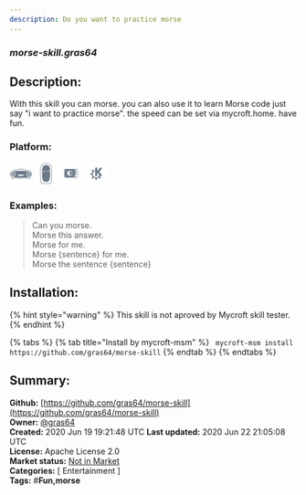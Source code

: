 ```yaml
---
description: Do you want to practice morse
---
```


### _morse-skill.gras64_  
## Description:  
With this skill you can morse. you can also use it to learn Morse code just say "i want to practice morse".
the speed can be set via mycroft.home.
have fun.  
  
  
### Platform:  
 ![Mark I](../.gitbook/assets/mark-1-icon.png)  ![Mark II](../.gitbook/assets/mark-2-icon.png)  ![Picroft](../.gitbook/assets/picroft-icon.png)  ![plasmoid](../.gitbook/assets/kde.png)   
### Examples:  
> Can you morse.  
> Morse this answer.  
> Morse for me.  
> Morse {sentence} for me.  
> Morse the sentence {sentence}  
  
## Installation:  
{% hint style="warning" %}
This skill is not aproved by Mycroft skill tester.
{% endhint %}
    
{% tabs %}
{% tab title="Install by mycroft-msm" %}
``` mycroft-msm install https://github.com/gras64/morse-skill```
{% endtab %}
  {% endtabs %}
    
## Summary:  
**Github:** [https://github.com/gras64/morse-skill](https://github.com/gras64/morse-skill)  
**Owner:** [@gras64](https://github.com/gras64)  
**Created:** 2020 Jun 19 19:21:48 UTC  **Last updated:** 2020 Jun 22 21:05:08 UTC  
**License:** Apache License 2.0  
**Market status:** [Not in Market](https://market.mycroft.ai/skill/)  
**Categories:** [ Entertainment ]   
**Tags:** \#**Fun,morse**   
